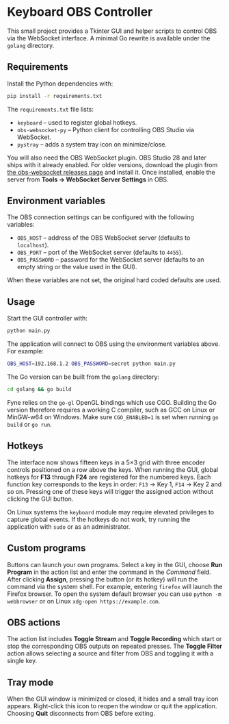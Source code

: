 # Keyboard OBS Controller

This small project provides a Tkinter GUI and helper scripts to control OBS via the WebSocket interface. A minimal Go rewrite is available under the `golang` directory.

## Requirements

Install the Python dependencies with:

```bash
pip install -r requirements.txt
```

The `requirements.txt` file lists:

- `keyboard` – used to register global hotkeys.
- `obs-websocket-py` – Python client for controlling OBS Studio via WebSocket.
- `pystray` – adds a system tray icon on minimize/close.

You will also need the OBS WebSocket plugin. OBS Studio 28 and later ships
with it already enabled. For older versions, download the plugin from
[the obs-websocket releases page](https://github.com/obsproject/obs-websocket/releases)
and install it. Once installed, enable the server from **Tools → WebSocket Server Settings** in OBS.

## Environment variables

The OBS connection settings can be configured with the following variables:

- `OBS_HOST` – address of the OBS WebSocket server (defaults to `localhost`).
- `OBS_PORT` – port of the WebSocket server (defaults to `4455`).
- `OBS_PASSWORD` – password for the WebSocket server (defaults to an empty string or the value used in the GUI).

When these variables are not set, the original hard coded defaults are used.

## Usage

Start the GUI controller with:

```bash
python main.py
```

The application will connect to OBS using the environment variables above. For example:

```bash
OBS_HOST=192.168.1.2 OBS_PASSWORD=secret python main.py
```

The Go version can be built from the `golang` directory:

```bash
cd golang && go build
```

Fyne relies on the `go-gl` OpenGL bindings which use CGO. Building the Go
version therefore requires a working C compiler, such as GCC on Linux or
MinGW-w64 on Windows. Make sure `CGO_ENABLED=1` is set when running `go build`
or `go run`.

## Hotkeys

The interface now shows fifteen keys in a 5×3 grid with three encoder controls positioned on a row above the keys.
When running the GUI, global hotkeys for **F13** through **F24** are registered for the numbered keys.
Each function key corresponds to the keys in order: `F13` → Key 1, `F14` → Key 2 and so on.
Pressing one of these keys will trigger the assigned action without clicking the GUI button.

On Linux systems the `keyboard` module may require elevated privileges to
capture global events. If the hotkeys do not work, try running the application
with `sudo` or as an administrator.

## Custom programs

Buttons can launch your own programs. Select a key in the GUI, choose
**Run Program** in the action list and enter the command in the *Command*
field. After clicking **Assign**, pressing the button (or its hotkey) will run
the command via the system shell. For example, entering `firefox` will launch
the Firefox browser. To open the system default browser you can use
`python -m webbrowser` or on Linux `xdg-open https://example.com`.

## OBS actions

The action list includes **Toggle Stream** and **Toggle Recording** which start
or stop the corresponding OBS outputs on repeated presses. The **Toggle Filter**
action allows selecting a source and filter from OBS and toggling it with a
single key.

## Tray mode

When the GUI window is minimized or closed, it hides and a small tray icon
appears. Right-click this icon to reopen the window or quit the application.
Choosing **Quit** disconnects from OBS before exiting.
